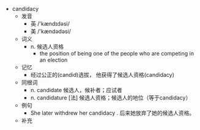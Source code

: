 - candidacy
  - 发音
    - 英 /'kændɪdəsi/
    - 美 /'kændədəsi/
  - 词义
    - n. 候选人资格
      - the position of being one of the people who are competing in an election
  - 记忆
    - 经过公正的(candid)选拔， 他获得了候选人资格(candidacy)
  - 同根词
    - n. candidate 候选人，候补者；应试者
    - n. candidature [法] 候选人资格；候选人的地位（等于candidacy）
  - 例句
    - She later withdrew her candidacy . 后来她放弃了她的候选人资格。
  - 补充